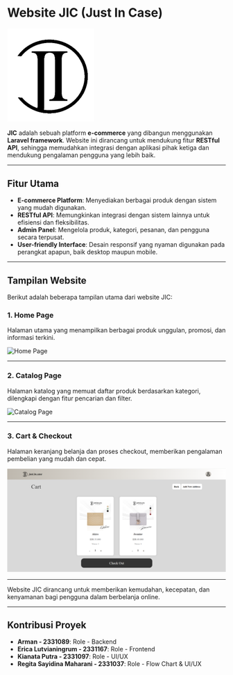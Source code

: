 # Website JIC (Just In Case)

<img src="public/assets/images/jic01.png" alt="Logo" width="200">

**JIC** adalah sebuah platform **e-commerce** yang dibangun menggunakan **Laravel framework**. Website ini dirancang untuk mendukung fitur **RESTful API**, sehingga memudahkan integrasi dengan aplikasi pihak ketiga dan mendukung pengalaman pengguna yang lebih baik.

---

## Fitur Utama

- **E-commerce Platform**: Menyediakan berbagai produk dengan sistem yang mudah digunakan.
- **RESTful API**: Memungkinkan integrasi dengan sistem lainnya untuk efisiensi dan fleksibilitas.
- **Admin Panel**: Mengelola produk, kategori, pesanan, dan pengguna secara terpusat.
- **User-friendly Interface**: Desain responsif yang nyaman digunakan pada perangkat apapun, baik desktop maupun mobile.

---

## Tampilan Website

Berikut adalah beberapa tampilan utama dari website JIC:

### 1. **Home Page**

Halaman utama yang menampilkan berbagai produk unggulan, promosi, dan informasi terkini.

![Home Page](public/assets/images/pageHome.png)

---

### 2. **Catalog Page**

Halaman katalog yang memuat daftar produk berdasarkan kategori, dilengkapi dengan fitur pencarian dan filter.

![Catalog Page](public/assets/images/pageCatalog.png)

---

### 3. **Cart & Checkout**

Halaman keranjang belanja dan proses checkout, memberikan pengalaman pembelian yang mudah dan cepat.

![Cart & Checkout](public/assets/images/cart.png)

---

Website JIC dirancang untuk memberikan kemudahan, kecepatan, dan kenyamanan bagi pengguna dalam berbelanja online.

---

## Kontribusi Proyek

- **Arman - 2331089**: Role - Backend
- **Erica Lutvianingrum - 2331167**: Role - Frontend
- **Kianata Putra - 2331097**: Role - UI/UX
- **Regita Sayidina Maharani - 2331037**: Role - Flow Chart & UI/UX

